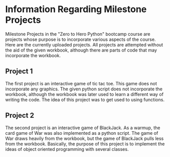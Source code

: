 # Information Regarding Milestone Projects

Milestone Projects in the "Zero to Hero Python" bootcamp course are projects whose purpose is to incorporate various aspects of the course. Here are the currently uploaded projects. All projects are attempted without the aid of the given workbook, although there are parts of code that may incorporate the workbook.

## Project 1
The first project is an interactive game of tic tac toe. This game does not incorporate any graphics. The given python script does not incorporate the workbook, although the workbook was later used to learn a different way of writing the code. The idea of this project was to get used to using functions.

## Project 2
The second project is an interactive game of BlackJack. As a warmup, the card game of War was also implemented as a python script. The game of War draws heavily from the workbook, but the game of BlackJack pulls less from the workbook. Basically, the purpose of this project is to implement the ideas of object oriented programming with several classes.
